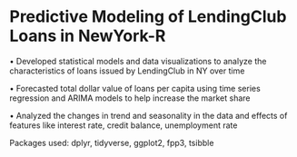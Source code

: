 # Predictive Modeling of LendingClub Loans in NewYork-R

•      Developed statistical models and data visualizations to analyze the characteristics of loans issued by LendingClub in NY over time

•      Forecasted total dollar value of loans per capita using time series regression and ARIMA models to help increase the market share

•      Analyzed the changes in trend and seasonality in the data and effects of features like interest rate, credit balance, unemployment rate

Packages used: dplyr, tidyverse, ggplot2, fpp3, tsibble

